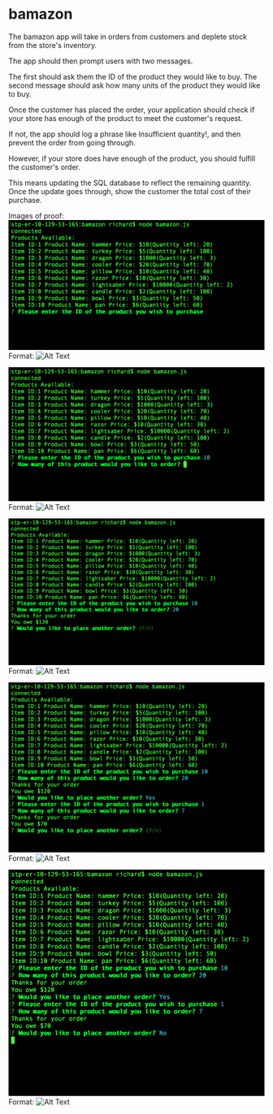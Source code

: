 # bamazon
 The bamazon app will take in orders from customers and deplete stock from the store's inventory.

The app should then prompt users with two messages.

The first should ask them the ID of the product they would like to buy.
The second message should ask how many units of the product they would like to buy.

Once the customer has placed the order, your application should check if your store has enough of the product to meet the customer's request.

If not, the app should log a phrase like Insufficient quantity!, and then prevent the order from going through.

However, if your store does have enough of the product, you should fulfill the customer's order.

This means updating the SQL database to reflect the remaining quantity.
Once the update goes through, show the customer the total cost of their purchase.

Images of proof:
![1](/images/1.jpg)
Format: ![Alt Text](url)


![2](/images/2.jpg)
Format: ![Alt Text](url)


![3](/images/3.jpg)
Format: ![Alt Text](url)


![4](images/4.jpg)
Format: ![Alt Text](url)

![5](images/5.jpg)
Format: ![Alt Text](url)